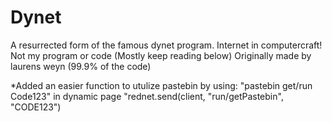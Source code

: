 # Dynet
A resurrected form of the famous dynet program. Internet in computercraft!
Not my program or code (Mostly keep reading below) 
Originally made by laurens weyn (99.9% of the code)

*Added an easier function to utulize pastebin by using: "pastebin get/run Code123" in dynamic page
"rednet.send(client, "run/getPastebin", "CODE123")
